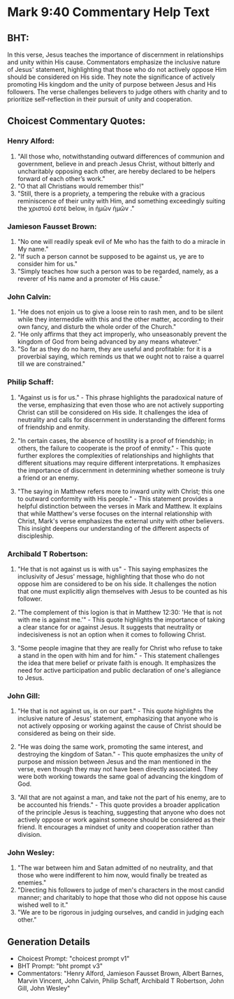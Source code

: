 # Mark 9:40 Commentary Help Text

## BHT:
In this verse, Jesus teaches the importance of discernment in relationships and unity within His cause. Commentators emphasize the inclusive nature of Jesus' statement, highlighting that those who do not actively oppose Him should be considered on His side. They note the significance of actively promoting His kingdom and the unity of purpose between Jesus and His followers. The verse challenges believers to judge others with charity and to prioritize self-reflection in their pursuit of unity and cooperation.

## Choicest Commentary Quotes:
### Henry Alford:
1. "All those who, notwithstanding outward differences of communion and government, believe in and preach Jesus Christ, without bitterly and uncharitably opposing each other, are hereby declared to be helpers forward of each other’s work."
2. "O that all Christians would remember this!"
3. "Still, there is a propriety, a tempering the rebuke with a gracious reminiscence of their unity with Him, and something exceedingly suiting the χριστοῦ ἐστέ below, in ἡμῶν ἡμῶν ."

### Jamieson Fausset Brown:
1. "No one will readily speak evil of Me who has the faith to do a miracle in My name."
2. "If such a person cannot be supposed to be against us, ye are to consider him for us."
3. "Simply teaches how such a person was to be regarded, namely, as a reverer of His name and a promoter of His cause."

### John Calvin:
1. "He does not enjoin us to give a loose rein to rash men, and to be silent while they intermeddle with this and the other matter, according to their own fancy, and disturb the whole order of the Church."
2. "He only affirms that they act improperly, who unseasonably prevent the kingdom of God from being advanced by any means whatever."
3. "So far as they do no harm, they are useful and profitable: for it is a proverbial saying, which reminds us that we ought not to raise a quarrel till we are constrained."

### Philip Schaff:
1. "Against us is for us." - This phrase highlights the paradoxical nature of the verse, emphasizing that even those who are not actively supporting Christ can still be considered on His side. It challenges the idea of neutrality and calls for discernment in understanding the different forms of friendship and enmity.

2. "In certain cases, the absence of hostility is a proof of friendship; in others, the failure to cooperate is the proof of enmity." - This quote further explores the complexities of relationships and highlights that different situations may require different interpretations. It emphasizes the importance of discernment in determining whether someone is truly a friend or an enemy.

3. "The saying in Matthew refers more to inward unity with Christ; this one to outward conformity with His people." - This statement provides a helpful distinction between the verses in Mark and Matthew. It explains that while Matthew's verse focuses on the internal relationship with Christ, Mark's verse emphasizes the external unity with other believers. This insight deepens our understanding of the different aspects of discipleship.

### Archibald T Robertson:
1. "He that is not against us is with us" - This saying emphasizes the inclusivity of Jesus' message, highlighting that those who do not oppose him are considered to be on his side. It challenges the notion that one must explicitly align themselves with Jesus to be counted as his follower.

2. "The complement of this logion is that in Matthew 12:30: 'He that is not with me is against me.'" - This quote highlights the importance of taking a clear stance for or against Jesus. It suggests that neutrality or indecisiveness is not an option when it comes to following Christ.

3. "Some people imagine that they are really for Christ who refuse to take a stand in the open with him and for him." - This statement challenges the idea that mere belief or private faith is enough. It emphasizes the need for active participation and public declaration of one's allegiance to Jesus.

### John Gill:
1. "He that is not against us, is on our part." - This quote highlights the inclusive nature of Jesus' statement, emphasizing that anyone who is not actively opposing or working against the cause of Christ should be considered as being on their side.

2. "He was doing the same work, promoting the same interest, and destroying the kingdom of Satan." - This quote emphasizes the unity of purpose and mission between Jesus and the man mentioned in the verse, even though they may not have been directly associated. They were both working towards the same goal of advancing the kingdom of God.

3. "All that are not against a man, and take not the part of his enemy, are to be accounted his friends." - This quote provides a broader application of the principle Jesus is teaching, suggesting that anyone who does not actively oppose or work against someone should be considered as their friend. It encourages a mindset of unity and cooperation rather than division.

### John Wesley:
1. "The war between him and Satan admitted of no neutrality, and that those who were indifferent to him now, would finally be treated as enemies."
2. "Directing his followers to judge of men's characters in the most candid manner; and charitably to hope that those who did not oppose his cause wished well to it."
3. "We are to be rigorous in judging ourselves, and candid in judging each other."


## Generation Details
- Choicest Prompt: "choicest prompt v1"
- BHT Prompt: "bht prompt v3"
- Commentators: "Henry Alford, Jamieson Fausset Brown, Albert Barnes, Marvin Vincent, John Calvin, Philip Schaff, Archibald T Robertson, John Gill, John Wesley"
